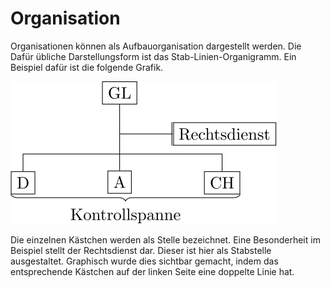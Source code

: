 # Organisation

Organisationen können als Aufbauorganisation dargestellt werden. Die Dafür
übliche Darstellungsform ist das Stab-Linien-Organigramm. Ein Beispiel dafür ist
die folgende Grafik.

![Organigramm](organigram1.svg)

Die einzelnen Kästchen werden als Stelle bezeichnet. Eine Besonderheit im
Beispiel stellt der Rechtsdienst dar. Dieser ist hier als Stabstelle
ausgestaltet. Graphisch wurde dies sichtbar gemacht, indem das entsprechende
Kästchen auf der linken Seite eine doppelte Linie hat.